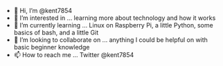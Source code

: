 - 👋 Hi, I’m @kent7854
- 👀 I’m interested in ... learning more about technology and how it works
- 🌱 I’m currently learning ... Linux on Raspberry Pi, a little Python, some basics of bash, and a little Git
- 💞️ I’m looking to collaborate on ... anything I could be helpful on with basic beginner knowledge
- 📫 How to reach me ... Twitter @kent7854

